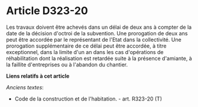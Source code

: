 # Article D323-20

Les travaux doivent être achevés dans un délai de deux ans à compter de la date de la décision d'octroi de la subvention. Une
prorogation de deux ans peut être accordée par le représentant de l'Etat dans la collectivité. Une prorogation supplémentaire
de ce délai peut être accordée, à titre exceptionnel, dans la limite d'un an dans les cas d'opérations de réhabilitation dont
la réalisation est retardée suite à la présence d'amiante, à la faillite d'entreprises ou à l'abandon du chantier.

**Liens relatifs à cet article**

_Anciens textes_:

  - Code de la construction et de l'habitation. - art. R323-20 (T)
